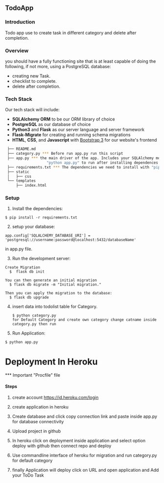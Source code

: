 TodoApp
-----
### Introduction
Todo app use to create task in different category and delete after completion.

### Overview

you should have a fully functioning site that is at least capable of doing the following, if not more, using a PostgreSQL database:

* creating new Task.
* checklist to complete.
* delete after completion.

### Tech Stack

Our tech stack will include:

* **SQLAlchemy ORM** to be our ORM library of choice
* **PostgreSQL** as our database of choice
* **Python3** and **Flask** as our server language and server framework
* **Flask-Migrate** for creating and running schema migrations
* **HTML**, **CSS**, and **Javascript** with [Bootstrap 3](https://getbootstrap.com/docs/3.4/customize/) for our website's frontend

 ```sh
  ├── README.md
  ├── category.py *** Before run app.py run this script
  ├── app.py *** the main driver of the app. Includes your SQLAlchemy models.
                    "python app.py" to run after installing dependences
  ├── requirements.txt *** The dependencies we need to install with "pip3 install -r requirements.txt"
  ├── static
  │   ├── css 
  └── templates
      ├── index.html
  ```
### Setup
1. Install the dependencies:
  ```
  $ pip install -r requirements.txt
  ```
2. setup your database:
  ```
  app.config['SQLALCHEMY_DATABASE_URI'] = 'postgresql://username:password@localhost:5432/databaseName'
  ```
  in app.py file.

3. Run the development server:

  ```
  Create Migration 
    $  flask db init

  You can then generate an initial migration
    $ flask db migrate -m "Initial migration."

  Then you can apply the migration to the database:
    $ flask db upgrade
  ```
4. insert data into todolist table for Category.
    ```
    $ python category.py 
    for Default Category and create own category change catname inside category.py then run
    ```

5. Run Application:
  ```
  $ python app.py
  ```


# Deployment In Heroku
*** Important "Procfile" file
#### Steps
1. create account
   https://id.heroku.com/login 

2. create application in heroku 

4. Create database and click copy connection link and paste inside app.py for database connectivity

3. Upload project in github 


4. In heroku click on deployment inside application and select option  deploy with github then connect repo and deploy 

5. Use commandline interface of heroku for migration and run category.py for default category

6. finally Application will deploy click on URL and open application and Add your ToDo Task
